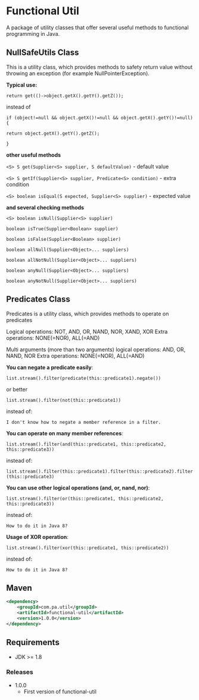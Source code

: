 # Functional Util

A package of utility classes that offer several useful methods to functional programming in Java.

## NullSafeUtils Class 

This is a utility class, which provides methods to safety return value without throwing an exception (for example NullPointerException).

 **Typical use:**
 
`return get(()->object.getX().getY().getZ());`

instead of

`if (object!=null && object.getX()!=null && object.getX().getY()!=null) {`

`return object.getX().getY().getZ();`

`}`


**other useful methods**

`<S> S get(Supplier<S> supplier, S defaultValue)` - default value

`<S> S getIf(Supplier<S> supplier, Predicate<S> condition)` - extra condition

`<S> boolean isEqual(S expected, Supplier<S> supplier)` - expected value

**and several checking methods**

`<S> boolean isNull(Supplier<S> supplier)`

`boolean isTrue(Supplier<Boolean> supplier)`

`boolean isFalse(Supplier<Boolean> supplier)`

`boolean allNull(Supplier<Object>... suppliers)`

`boolean allNotNull(Supplier<Object>... suppliers)`

`boolean anyNull(Supplier<Object>... suppliers)`

`boolean anyNotNull(Supplier<Object>... suppliers)`

## Predicates Class 

Predicates is a utility class, which provides methods to operate on predicates

Logical operations: NOT, AND, OR, NAND, NOR, XAND, XOR
Extra operations: NONE(=NOR), ALL(=AND)

Multi arguments (more than two arguments) logical operations: AND, OR, NAND, NOR
Extra operations: NONE(=NOR), ALL(=AND)

**You can negate a predicate easily**:

`list.stream().filter(predicate(this::predicate1).negate())`

or better

`list.stream().filter(not(this::predicate1))`

instead of:

`I don't know how to negate a member reference in a filter.`

**You can operate on many member references**:

`list.stream().filter(and(this::predicate1, this::predicate2, this::predicate3))`

instead of:

`list.stream().filter(this::predicate1).filter(this::predicate2).filter(this::predicate3)`

**You can use other logical operations (and, or, nand, nor)**:

`list.stream().filter(or(this::predicate1, this::predicate2, this::predicate3))`

instead of:

`How to do it in Java 8?`

**Usage of XOR operation**:

`list.stream().filter(xor(this::predicate1, this::predicate2))`

instead of:

`How to do it in Java 8?`

## Maven

```xml
<dependency>
    <groupId>com.pa.util</groupId>
    <artifactId>functional-util</artifactId>
    <version>1.0.0</version>
</dependency>
```

## Requirements

* JDK >= 1.8

### Releases

- 1.0.0
  - First version of functional-util

